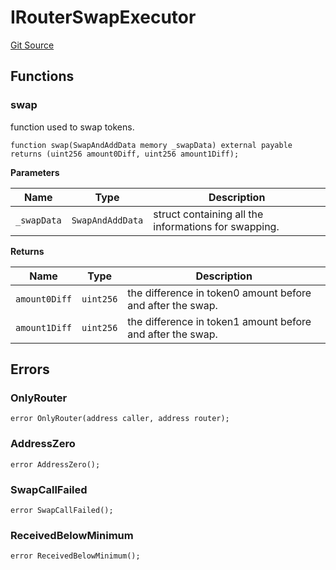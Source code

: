 # IRouterSwapExecutor
[Git Source](https://github.com/ArrakisFinance/arrakis-modular/blob/22c7b5c5fce6ff4d3a051aa4fbf376745815e340/src/interfaces/IRouterSwapExecutor.sol)


## Functions
### swap

function used to swap tokens.


```solidity
function swap(SwapAndAddData memory _swapData) external payable returns (uint256 amount0Diff, uint256 amount1Diff);
```
**Parameters**

|Name|Type|Description|
|----|----|-----------|
|`_swapData`|`SwapAndAddData`|struct containing all the informations for swapping.|

**Returns**

|Name|Type|Description|
|----|----|-----------|
|`amount0Diff`|`uint256`|the difference in token0 amount before and after the swap.|
|`amount1Diff`|`uint256`|the difference in token1 amount before and after the swap.|


## Errors
### OnlyRouter

```solidity
error OnlyRouter(address caller, address router);
```

### AddressZero

```solidity
error AddressZero();
```

### SwapCallFailed

```solidity
error SwapCallFailed();
```

### ReceivedBelowMinimum

```solidity
error ReceivedBelowMinimum();
```

